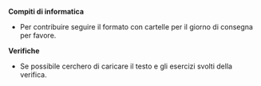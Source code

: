 **Compiti di informatica** 
* Per contribuire seguire il formato con cartelle per il giorno di consegna per favore.


**Verifiche**
* Se possibile cerchero di caricare il testo e gli esercizi svolti della verifica.
